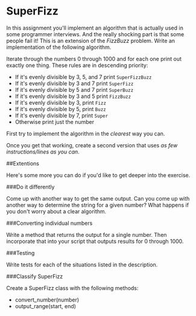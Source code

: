 # SuperFizz

In this assignment you'll implement an algorithm that is actually used in some programmer interviews. And the
really shocking part is that some people fail it! This is an extension of the *FizzBuzz* problem. Write an implementation of the following algorithm.

Iterate through the numbers 0 through 1000 and for each one print out exactly one thing. These rules are in descending priority:

* If it's evenly divisible by 3, 5, and 7 print `SuperFizzBuzz`
* If it's evenly divisible by 3 and 7 print `SuperFizz`
* If it's evenly divisible by 5 and 7 print `SuperBuzz`
* If it's evenly divisible by 3 and 5 print `FizzBuzz`
* If it's evenly divisible by 3, print `Fizz`
* If it's evenly divisible by 5, print `Buzz`
* If it's evenly divisible by 7, print `Super`
* Otherwise print just the number

First try to implement the algorithm in the *clearest* way you can.

Once you get that working, create a second version that uses *as few instructions/lines as you can*.

##Extentions

Here's some more you can do if you'd like to get deeper into the exercise. 

###Do it differently

Come up with another way to get the same output. Can you come up with another way to determine the string for a given number? What happens if you don't worry about a clear algorithm.

###Converting individual numbers

Write a method that returns the output for a single number. Then incorporate that into your script that outputs results for 0 through 1000.

###Testing

Write tests for each of the situations listed in the description.

###Classify SuperFizz

Create a SuperFizz class with the following methods:

* convert_number(number)
* output_range(start, end)

